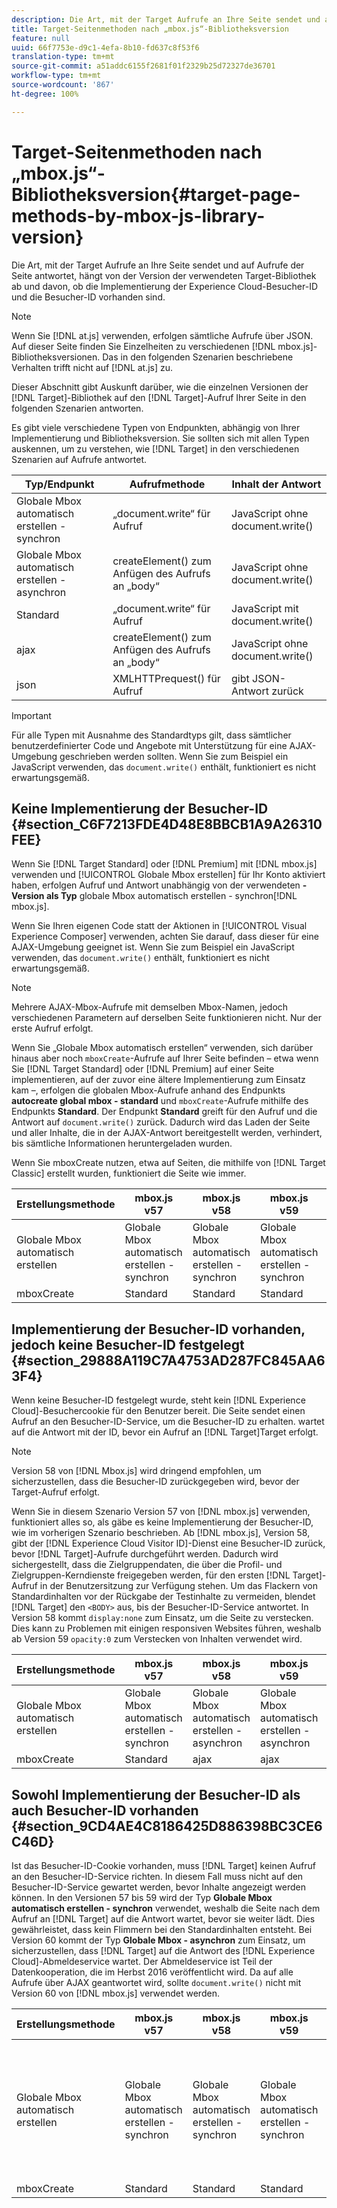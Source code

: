 ```yaml
---
description: Die Art, mit der Target Aufrufe an Ihre Seite sendet und auf Aufrufe der Seite antwortet, hängt von der Version der verwendeten Target-Bibliothek ab und davon, ob die Implementierung der Experience Cloud-Besucher-ID und die Besucher-ID vorhanden sind.
title: Target-Seitenmethoden nach „mbox.js“-Bibliotheksversion
feature: null
uuid: 66f7753e-d9c1-4efa-8b10-fd637c8f53f6
translation-type: tm+mt
source-git-commit: a51addc6155f2681f01f2329b25d72327de36701
workflow-type: tm+mt
source-wordcount: '867'
ht-degree: 100%

---
```



# Target-Seitenmethoden nach „mbox.js“-Bibliotheksversion{#target-page-methods-by-mbox-js-library-version}

Die Art, mit der Target Aufrufe an Ihre Seite sendet und auf Aufrufe der Seite antwortet, hängt von der Version der verwendeten Target-Bibliothek ab und davon, ob die Implementierung der Experience Cloud-Besucher-ID und die Besucher-ID vorhanden sind.

>[!NOTE]
>
>Wenn Sie [!DNL at.js] verwenden, erfolgen sämtliche Aufrufe über JSON. Auf dieser Seite finden Sie Einzelheiten zu verschiedenen [!DNL mbox.js]-Bibliotheksversionen. Das in den folgenden Szenarien beschriebene Verhalten trifft nicht auf [!DNL at.js] zu.

Dieser Abschnitt gibt Auskunft darüber, wie die einzelnen Versionen der [!DNL Target]-Bibliothek auf den [!DNL Target]-Aufruf Ihrer Seite in den folgenden Szenarien antworten.

Es gibt viele verschiedene Typen von Endpunkten, abhängig von Ihrer Implementierung und Bibliotheksversion. Sie sollten sich mit allen Typen auskennen, um zu verstehen, wie [!DNL Target] in den verschiedenen Szenarien auf Aufrufe antwortet.

| Typ/Endpunkt | Aufrufmethode | Inhalt der Antwort |
|--- |--- |--- |
| Globale Mbox automatisch erstellen - synchron | „document.write“ für Aufruf | JavaScript ohne document.write() |
| Globale Mbox automatisch erstellen - asynchron | createElement() zum Anfügen des Aufrufs an „body“ | JavaScript ohne document.write() |
| Standard | „document.write“ für Aufruf | JavaScript mit document.write() |
| ajax | createElement() zum Anfügen des Aufrufs an „body“ | JavaScript ohne document.write() |
| json | XMLHTTPrequest() für Aufruf | gibt JSON-Antwort zurück |

>[!IMPORTANT]
>
>Für alle Typen mit Ausnahme des Standardtyps gilt, dass sämtlicher benutzerdefinierter Code und Angebote mit Unterstützung für eine AJAX-Umgebung geschrieben werden sollten. Wenn Sie zum Beispiel ein JavaScript verwenden, das `document.write()` enthält, funktioniert es nicht erwartungsgemäß.

## Keine Implementierung der Besucher-ID {#section_C6F7213FDE4D48E8BBCB1A9A26310FEE}

Wenn Sie [!DNL Target Standard] oder [!DNL Premium] mit [!DNL mbox.js] verwenden und [!UICONTROL Globale Mbox erstellen] für Ihr Konto aktiviert haben, erfolgen Aufruf und Antwort unabhängig von der verwendeten **-Version als Typ** globale Mbox automatisch erstellen - synchron[!DNL mbox.js].

Wenn Sie Ihren eigenen Code statt der Aktionen in [!UICONTROL Visual Experience Composer] verwenden, achten Sie darauf, dass dieser für eine AJAX-Umgebung geeignet ist. Wenn Sie zum Beispiel ein JavaScript verwenden, das `document.write()` enthält, funktioniert es nicht erwartungsgemäß.

>[!NOTE]
>
>Mehrere AJAX-Mbox-Aufrufe mit demselben Mbox-Namen, jedoch verschiedenen Parametern auf derselben Seite funktionieren nicht. Nur der erste Aufruf erfolgt.

Wenn Sie „Globale Mbox automatisch erstellen“ verwenden, sich darüber hinaus aber noch `mboxCreate`-Aufrufe auf Ihrer Seite befinden – etwa wenn Sie [!DNL Target Standard] oder [!DNL Premium] auf einer Seite implementieren, auf der zuvor eine ältere Implementierung zum Einsatz kam –, erfolgen die globalen Mbox-Aufrufe anhand des Endpunkts **autocreate global mbox - standard** und `mboxCreate`-Aufrufe mithilfe des Endpunkts **Standard**. Der Endpunkt **Standard** greift für den Aufruf und die Antwort auf `document.write()` zurück. Dadurch wird das Laden der Seite und aller Inhalte, die in der AJAX-Antwort bereitgestellt werden, verhindert, bis sämtliche Informationen heruntergeladen wurden.

Wenn Sie mboxCreate nutzen, etwa auf Seiten, die mithilfe von [!DNL Target Classic] erstellt wurden, funktioniert die Seite wie immer.

| Erstellungsmethode | mbox.js v57 | mbox.js v58 | mbox.js v59 | mbox.js v60 |
|---|---|---|---|---|
| Globale Mbox automatisch erstellen | Globale Mbox automatisch erstellen - synchron | Globale Mbox automatisch erstellen - synchron | Globale Mbox automatisch erstellen - synchron | Globale Mbox automatisch erstellen - synchron |
| mboxCreate | Standard | Standard | Standard | Standard |

## Implementierung der Besucher-ID vorhanden, jedoch keine Besucher-ID festgelegt  {#section_29888A119C7A4753AD287FC845AA63F4}

Wenn keine Besucher-ID festgelegt wurde, steht kein [!DNL Experience Cloud]-Besuchercookie für den Benutzer bereit. Die Seite sendet einen Aufruf an den Besucher-ID-Service, um die Besucher-ID zu erhalten. wartet auf die Antwort mit der ID, bevor ein Aufruf an [!DNL Target]Target erfolgt.

>[!NOTE]
>
>Version 58 von [!DNL Mbox.js] wird dringend empfohlen, um sicherzustellen, dass die Besucher-ID zurückgegeben wird, bevor der Target-Aufruf erfolgt.

Wenn Sie in diesem Szenario Version 57 von [!DNL mbox.js] verwenden, funktioniert alles so, als gäbe es keine Implementierung der Besucher-ID, wie im vorherigen Szenario beschrieben. Ab [!DNL mbox.js], Version 58, gibt der [!DNL Experience Cloud Visitor ID]-Dienst eine Besucher-ID zurück, bevor [!DNL Target]-Aufrufe durchgeführt werden. Dadurch wird sichergestellt, dass die Zielgruppendaten, die über die Profil- und Zielgruppen-Kerndienste freigegeben werden, für den ersten [!DNL Target]-Aufruf in der Benutzersitzung zur Verfügung stehen. Um das Flackern von Standardinhalten vor der Rückgabe der Testinhalte zu vermeiden, blendet [!DNL Target] den `<BODY>` aus, bis der Besucher-ID-Service antwortet. In Version 58 kommt `display:none` zum Einsatz, um die Seite zu verstecken. Dies kann zu Problemen mit einigen responsiven Websites führen, weshalb ab Version 59 `opacity:0` zum Verstecken von Inhalten verwendet wird.

| Erstellungsmethode | mbox.js v57 | mbox.js v58 | mbox.js v59 | mbox.js v60 |
|---|---|---|---|---|
| Globale Mbox automatisch erstellen | Globale Mbox automatisch erstellen - synchron | Globale Mbox automatisch erstellen - asynchron | Globale Mbox automatisch erstellen - asynchron | Globale Mbox automatisch erstellen - asynchron |
| mboxCreate | Standard | ajax | ajax | ajax |

## Sowohl Implementierung der Besucher-ID als auch Besucher-ID vorhanden  {#section_9CD4AE4C8186425D886398BC3CE6C46D}

Ist das Besucher-ID-Cookie vorhanden, muss [!DNL Target] keinen Aufruf an den Besucher-ID-Service richten. In diesem Fall muss nicht auf den Besucher-ID-Service gewartet werden, bevor Inhalte angezeigt werden können. In den Versionen 57 bis 59 wird der Typ **Globale Mbox automatisch erstellen - synchron** verwendet, weshalb die Seite nach dem Aufruf an [!DNL Target] auf die Antwort wartet, bevor sie weiter lädt. Dies gewährleistet, dass kein Flimmern bei den Standardinhalten entsteht. Bei Version 60 kommt der Typ **Globale Mbox - asynchron** zum Einsatz, um sicherzustellen, dass [!DNL Target] auf die Antwort des [!DNL Experience Cloud]-Abmeldeservice wartet. Der Abmeldeservice ist Teil der Datenkooperation, die im Herbst 2016 veröffentlicht wird. Da auf alle Aufrufe über AJAX geantwortet wird, sollte `document.write()` nicht mit Version 60 von [!DNL mbox.js] verwendet werden.

| Erstellungsmethode | mbox.js v57 | mbox.js v58 | mbox.js v59 | mbox.js v60 |
|---|---|---|---|---|
| Globale Mbox automatisch erstellen | Globale Mbox automatisch erstellen - synchron | Globale Mbox automatisch erstellen - synchron | Globale Mbox automatisch erstellen - synchron | Globale Mbox automatisch erstellen - asynchron (zur Unterstützung der Entwicklung der Datenkooperation, die im Herbst 2016 veröffentlicht wird) |
| mboxCreate | Standard | Standard | Standard | ajax |